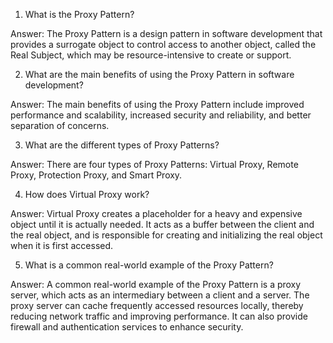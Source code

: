 

1. What is the Proxy Pattern?

Answer: The Proxy Pattern is a design pattern in software development that provides a surrogate object to control access to another object, called the Real Subject, which may be resource-intensive to create or support.

2. What are the main benefits of using the Proxy Pattern in software development?

Answer: The main benefits of using the Proxy Pattern include improved performance and scalability, increased security and reliability, and better separation of concerns.

3. What are the different types of Proxy Patterns?

Answer: There are four types of Proxy Patterns: Virtual Proxy, Remote Proxy, Protection Proxy, and Smart Proxy.

4. How does Virtual Proxy work?

Answer: Virtual Proxy creates a placeholder for a heavy and expensive object until it is actually needed. It acts as a buffer between the client and the real object, and is responsible for creating and initializing the real object when it is first accessed.

5. What is a common real-world example of the Proxy Pattern?

Answer: A common real-world example of the Proxy Pattern is a proxy server, which acts as an intermediary between a client and a server. The proxy server can cache frequently accessed resources locally, thereby reducing network traffic and improving performance. It can also provide firewall and authentication services to enhance security.